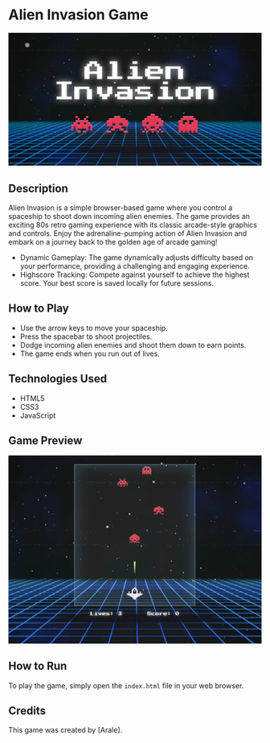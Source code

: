 # Alien Invasion Game

![Alien Invasion](./images/Preview.png)

## Description

Alien Invasion is a simple browser-based game where you control a spaceship to shoot down incoming alien enemies. The game provides an exciting 80s retro gaming experience with its classic arcade-style graphics and controls.
Enjoy the adrenaline-pumping action of Alien Invasion and embark on a journey back to the golden age of arcade gaming!

- Dynamic Gameplay: The game dynamically adjusts difficulty based on your performance, providing a challenging and engaging experience.
- Highscore Tracking: Compete against yourself to achieve the highest score. Your best score is saved locally for future sessions.

## How to Play

- Use the arrow keys to move your spaceship.
- Press the spacebar to shoot projectiles.
- Dodge incoming alien enemies and shoot them down to earn points.
- The game ends when you run out of lives.

## Technologies Used

- HTML5
- CSS3
- JavaScript

## Game Preview

![Game Preview](./images/game-screen-preview.png)

## How to Run

To play the game, simply open the `index.html` file in your web browser.

## Credits

This game was created by [Arale].
